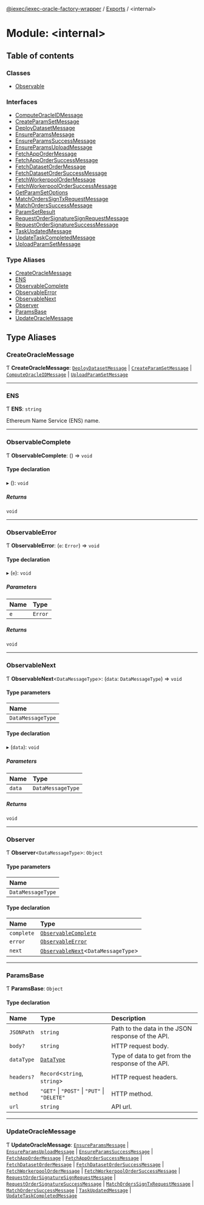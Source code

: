 [@iexec/iexec-oracle-factory-wrapper](../README.md) / [Exports](../modules.md) / \<internal\>

# Module: \<internal\>

## Table of contents

### Classes

- [Observable](../classes/internal_.Observable.md)

### Interfaces

- [ComputeOracleIDMessage](../interfaces/internal_.ComputeOracleIDMessage.md)
- [CreateParamSetMessage](../interfaces/internal_.CreateParamSetMessage.md)
- [DeployDatasetMessage](../interfaces/internal_.DeployDatasetMessage.md)
- [EnsureParamsMessage](../interfaces/internal_.EnsureParamsMessage.md)
- [EnsureParamsSuccessMessage](../interfaces/internal_.EnsureParamsSuccessMessage.md)
- [EnsureParamsUploadMessage](../interfaces/internal_.EnsureParamsUploadMessage.md)
- [FetchAppOrderMessage](../interfaces/internal_.FetchAppOrderMessage.md)
- [FetchAppOrderSuccessMessage](../interfaces/internal_.FetchAppOrderSuccessMessage.md)
- [FetchDatasetOrderMessage](../interfaces/internal_.FetchDatasetOrderMessage.md)
- [FetchDatasetOrderSuccessMessage](../interfaces/internal_.FetchDatasetOrderSuccessMessage.md)
- [FetchWorkerpoolOrderMessage](../interfaces/internal_.FetchWorkerpoolOrderMessage.md)
- [FetchWorkerpoolOrderSuccessMessage](../interfaces/internal_.FetchWorkerpoolOrderSuccessMessage.md)
- [GetParamSetOptions](../interfaces/internal_.GetParamSetOptions.md)
- [MatchOrdersSignTxRequestMessage](../interfaces/internal_.MatchOrdersSignTxRequestMessage.md)
- [MatchOrdersSuccessMessage](../interfaces/internal_.MatchOrdersSuccessMessage.md)
- [ParamSetResult](../interfaces/internal_.ParamSetResult.md)
- [RequestOrderSignatureSignRequestMessage](../interfaces/internal_.RequestOrderSignatureSignRequestMessage.md)
- [RequestOrderSignatureSuccessMessage](../interfaces/internal_.RequestOrderSignatureSuccessMessage.md)
- [TaskUpdatedMessage](../interfaces/internal_.TaskUpdatedMessage.md)
- [UpdateTaskCompletedMessage](../interfaces/internal_.UpdateTaskCompletedMessage.md)
- [UploadParamSetMessage](../interfaces/internal_.UploadParamSetMessage.md)

### Type Aliases

- [CreateOracleMessage](internal_.md#createoraclemessage)
- [ENS](internal_.md#ens)
- [ObservableComplete](internal_.md#observablecomplete)
- [ObservableError](internal_.md#observableerror)
- [ObservableNext](internal_.md#observablenext)
- [Observer](internal_.md#observer)
- [ParamsBase](internal_.md#paramsbase)
- [UpdateOracleMessage](internal_.md#updateoraclemessage)

## Type Aliases

### CreateOracleMessage

Ƭ **CreateOracleMessage**: [`DeployDatasetMessage`](../interfaces/internal_.DeployDatasetMessage.md) \| [`CreateParamSetMessage`](../interfaces/internal_.CreateParamSetMessage.md) \| [`ComputeOracleIDMessage`](../interfaces/internal_.ComputeOracleIDMessage.md) \| [`UploadParamSetMessage`](../interfaces/internal_.UploadParamSetMessage.md)

___

### ENS

Ƭ **ENS**: `string`

Ethereum Name Service (ENS) name.

___

### ObservableComplete

Ƭ **ObservableComplete**: () => `void`

#### Type declaration

▸ (): `void`

##### Returns

`void`

___

### ObservableError

Ƭ **ObservableError**: (`e`: `Error`) => `void`

#### Type declaration

▸ (`e`): `void`

##### Parameters

| Name | Type |
| :------ | :------ |
| `e` | `Error` |

##### Returns

`void`

___

### ObservableNext

Ƭ **ObservableNext**\<`DataMessageType`\>: (`data`: `DataMessageType`) => `void`

#### Type parameters

| Name |
| :------ |
| `DataMessageType` |

#### Type declaration

▸ (`data`): `void`

##### Parameters

| Name | Type |
| :------ | :------ |
| `data` | `DataMessageType` |

##### Returns

`void`

___

### Observer

Ƭ **Observer**\<`DataMessageType`\>: `Object`

#### Type parameters

| Name |
| :------ |
| `DataMessageType` |

#### Type declaration

| Name | Type |
| :------ | :------ |
| `complete` | [`ObservableComplete`](internal_.md#observablecomplete) |
| `error` | [`ObservableError`](internal_.md#observableerror) |
| `next` | [`ObservableNext`](internal_.md#observablenext)\<`DataMessageType`\> |

___

### ParamsBase

Ƭ **ParamsBase**: `Object`

#### Type declaration

| Name | Type | Description |
| :------ | :------ | :------ |
| `JSONPath` | `string` | Path to the data in the JSON response of the API. |
| `body?` | `string` | HTTP request body. |
| `dataType` | [`DataType`](../modules.md#datatype) | Type of data to get from the response of the API. |
| `headers?` | `Record`\<`string`, `string`\> | HTTP request headers. |
| `method` | ``"GET"`` \| ``"POST"`` \| ``"PUT"`` \| ``"DELETE"`` | HTTP method. |
| `url` | `string` | API url. |

___

### UpdateOracleMessage

Ƭ **UpdateOracleMessage**: [`EnsureParamsMessage`](../interfaces/internal_.EnsureParamsMessage.md) \| [`EnsureParamsUploadMessage`](../interfaces/internal_.EnsureParamsUploadMessage.md) \| [`EnsureParamsSuccessMessage`](../interfaces/internal_.EnsureParamsSuccessMessage.md) \| [`FetchAppOrderMessage`](../interfaces/internal_.FetchAppOrderMessage.md) \| [`FetchAppOrderSuccessMessage`](../interfaces/internal_.FetchAppOrderSuccessMessage.md) \| [`FetchDatasetOrderMessage`](../interfaces/internal_.FetchDatasetOrderMessage.md) \| [`FetchDatasetOrderSuccessMessage`](../interfaces/internal_.FetchDatasetOrderSuccessMessage.md) \| [`FetchWorkerpoolOrderMessage`](../interfaces/internal_.FetchWorkerpoolOrderMessage.md) \| [`FetchWorkerpoolOrderSuccessMessage`](../interfaces/internal_.FetchWorkerpoolOrderSuccessMessage.md) \| [`RequestOrderSignatureSignRequestMessage`](../interfaces/internal_.RequestOrderSignatureSignRequestMessage.md) \| [`RequestOrderSignatureSuccessMessage`](../interfaces/internal_.RequestOrderSignatureSuccessMessage.md) \| [`MatchOrdersSignTxRequestMessage`](../interfaces/internal_.MatchOrdersSignTxRequestMessage.md) \| [`MatchOrdersSuccessMessage`](../interfaces/internal_.MatchOrdersSuccessMessage.md) \| [`TaskUpdatedMessage`](../interfaces/internal_.TaskUpdatedMessage.md) \| [`UpdateTaskCompletedMessage`](../interfaces/internal_.UpdateTaskCompletedMessage.md)
